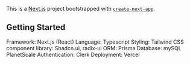 This is a [Next.js](https://nextjs.org/) project bootstrapped with [`create-next-app`](https://github.com/vercel/next.js/tree/canary/packages/create-next-app).

## Getting Started

Framework: Next.js (React)
Language: Typescript
Styling: Tailwind CSS
component library: Shadcn.ui, radix-ui
ORM: Prisma
Database: mySQL PlanetScale
Authentication: Clerk
Deployment: Vercel